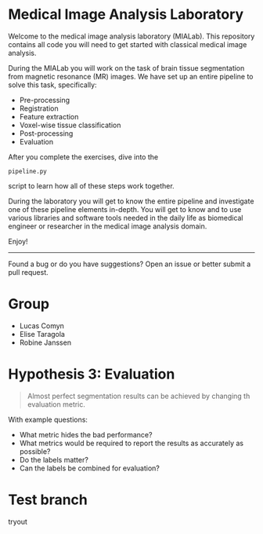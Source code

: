 # Medical Image Analysis Laboratory

Welcome to the medical image analysis laboratory (MIALab).
This repository contains all code you will need to get started with classical medical image analysis.

During the MIALab you will work on the task of brain tissue segmentation from magnetic resonance (MR) images.
We have set up an entire pipeline to solve this task, specifically:

- Pre-processing
- Registration
- Feature extraction
- Voxel-wise tissue classification
- Post-processing
- Evaluation

After you complete the exercises, dive into the 
    
    pipeline.py 

script to learn how all of these steps work together. 

During the laboratory you will get to know the entire pipeline and investigate one of these pipeline elements in-depth.
You will get to know and to use various libraries and software tools needed in the daily life as biomedical engineer or researcher in the medical image analysis domain.

Enjoy!

----

Found a bug or do you have suggestions? Open an issue or better submit a pull request.

# Group
- Lucas Comyn
- Elise Taragola
- Robine Janssen

# Hypothesis 3: Evaluation

> Almost perfect segmentation results can be achieved by changing th evaluation metric.

With example questions:
- What metric hides the bad performance?
- What metrics would be required to report the results as accurately as possible?
- Do the labels matter?
- Can the labels be combined for evaluation?

# Test branch
tryout